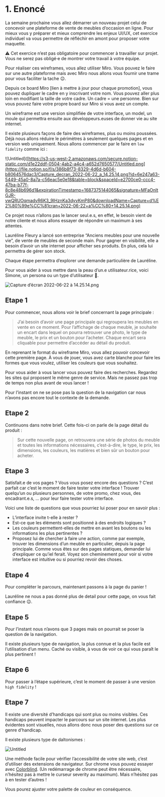 # 1. Enoncé

La semaine prochaine vous allez démarrer un nouveau projet celui de concevoir une plateforme de vente de meubles d’occasion en ligne. Pour mieux vous y préparer et mieux comprendre les enjeux UI/UX, cet exercice individuel va vous permettre de réfléchir en amont pour proposer votre maquette.

⚠️ Cet exercice n’est pas obligatoire pour commencer à travailler sur projet. Vous ne serez pas obligé·e de montrer votre travail à votre équipe.

Pour réaliser ces wireframes, vous allez utiliser Miro. Vous pouvez le faire sur une autre plateforme mais avec Miro nous allons vous fournir une trame pour vous faciliter la tache 😉.

Depuis ce board Miro [lien à mettre à jour pour chaque promotion], vous pouvez dupliquer le cadre en y inscrivant votre nom. Vous pouvez aller plus loin en modifiant la taille de votre cadre. Un cadre = une personne. Bien sur vous pouvez faire votre propre board sur Miro si vous avez un compte.

Un wireframe est une version simplifiée de votre interface, un model, un moule qui permettra ensuite aux développeurs.euses de donner vie au site internet.

Il existe plusieurs façons de faire des wireframes, plus ou moins poussées. Déjà nous allons réduire le périmètres à seulement quelques pages et en version web uniquement. Nous allons commencer par le faire en `low fidelity` comme ici : 
 
![Untitled]([https://s3-us-west-2.amazonaws.com/secure.notion-static.com/d1e22ddf-0504-4ab2-a4c4-a652d7650577/Untitled.png](https://file.notion.so/f/s/386b8f73-8329-4d6d-b604-b8064576dac3/Capture_decran_2022-06-22_a_14.25.14.png?id=6e247a63-5449-45a0-8a7a-c56eac5e0e18&table=block&spaceId=e2700ce0-ccc4-47ba-b77f-8c8e48b696d1&expirationTimestamp=1687375144065&signature=MFaOnItGJR-vwQRUOqmadvR6K3_9IHznKa3dyvKmP80&downloadName=Capture+d%E2%80%99e%CC%81cran+2022-06-22+a%CC%80+14.25.14.png)

Ce projet nous n’allons pas le lancer seul.e.s, en effet, le besoin vient de notre cliente et nous allons essayer de répondre un maximum à ses attentes.

Lauréline Fleury a lancé son entreprise “Anciens meubles pour une nouvelle vie”, de vente de meubles de seconde main. Pour gagner en visibilité, elle a besoin d’avoir un site internet pour afficher ses produits. En plus, cela lui permettra de gérer son stock.

Chaque étape permettra d’explorer une demande particulière de Lauréline.

Pour vous aider à vous mettre dans la peau d’un.e utilisateur.rice, voici Simone, un persona ou un type d’utilisateur 👋.

![Capture d’écran 2022-06-22 à 14.25.14.png](https://s3-us-west-2.amazonaws.com/secure.notion-static.com/386b8f73-8329-4d6d-b604-b8064576dac3/Capture_decran_2022-06-22_a_14.25.14.png)

## Etape 1

Pour commencer, nous allons voir le brief concernant la page principale : 

> J’ai besoin d’avoir une page principale qui regroupera les meubles en vente en ce moment. Pour l’affichage de chaque meuble, je souhaite un encart dans lequel on pourra retrouver une photo, le type de meuble, le prix et un bouton pour l’acheter. Chaque encart sera cliquable pour permettre d’accéder au détail du produit.
> 

En reprenant le format du wireframe Miro, vous allez pouvoir concevoir cette première page. À vous de jouer, vous avez carte blanche pour faire les formes que vous voulez, utiliser les couleurs que vous souhaitez.

Pour vous aider à vous lancer vous pouvez faire des recherches. Regardez les sites qui proposent le même genre de service. Mais ne passez pas trop de temps non plus avant de vous lancer !

Pour l’instant on ne se pose pas la question de la navigation car nous n’avons pas encore tout le contexte de la demande.

## Etape 2

Continuons dans notre brief. Cette fois-ci on parle de la page détail du produit :

> Sur cette nouvelle page, on retrouvera une série de photos du meuble et toutes les informations nécessaires, c’est-à-dire, le type, le prix, les dimensions, les couleurs, les matières et bien sûr un bouton pour acheter.
> 

## Etape 3

Satisfait.e de vos pages ? Vous vous posez encore des questions ? C’est parfait car c’est le moment de faire tester votre interface ! Trouver quelqu’un ou plusieurs personnes, de votre promo, chez vous, des encadrant.e.s, … pour leur faire tester votre interface. 

Voici une liste de questions que vous pourriez lui poser pour en savoir plus :

- L’interface invite t-elle à rester ?
- Est-ce que les éléments sont positionné à des endroits logiques ?
- Les couleurs permettent-elles de mettre en avant les boutons ou les informations les plus pertinentes ?
- Proposez lui de chercher à faire une action, comme par exemple, trouver les dimensions d’un meuble en particulier, depuis la page principale. Comme vous êtes sur des pages statiques, demander lui d’expliquer ce qu’iel ferait. Voyez son cheminement pour voir si votre interface est intuitive ou si pourriez revoir des choses.

## Etape **4**

Pour compléter le parcours, maintenant passons à la page du panier !

Lauréline ne nous a pas donné plus de detail pour cette page, on vous fait confiance 😉.

## Etape 5

Pour l’instant nous n’avons que 3 pages mais on pourrait se poser la question de la navigation.

Il existe plusieurs type de navigation, la plus connue et la plus facile est l’utilisation d’un menu. Caché ou visible, à vous de voir ce qui vous paraît le plus pertinent !

## Etape 6

Pour passer à l’étape supérieure, c’est le moment de passer à une version `high fidelity` !

## Etape 7

Il existe une diversité d’handicaps qui sont plus ou moins visibles. Ces handicaps peuvent impacter le parcours sur un site internet. Les plus évidentes sont visuelles, nous allons donc nous poser des questions sur ce genre d’handicap.

Il existe plusieurs type de daltonismes : 

![Untitled](https://s3-us-west-2.amazonaws.com/secure.notion-static.com/913a2d6a-2355-42e3-bb58-c94a5aa5ec28/Untitled.png)

Une méthode facile pour vérifier l’accessibilité de votre site web, c’est d’utiliser des extensions de navigateur. Sur chrome vous pouvez essayer avec [Colorblind](https://chrome.google.com/webstore/detail/colorblind-dalton-for-goo/afcafnelafcgjinkaeohkalmfececool). (Un redémarrage de chrome peut être nécessaire, n’hésitez pas à mettre le curseur severity au maximum). Mais n’hésitez pas à en tester d’autres !

Vous pourez ajuster votre palette de couleur en conséquence.
